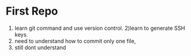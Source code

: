 # First Repo

1) learn git command and use version control.
2)learn to generate SSH keys.
3) need to understand how to commit only one file, 
4) still dont understand
